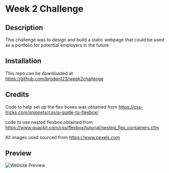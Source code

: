# Week 2 Challenge

## Description

This challenge was to design and build a static webpage that could be used as a portfolio for potential employers in the future

## Installation

This repo can be downloaded at https://github.com/broden123/week2challenge

## Credits

Code to help set up the flex boxes was obtained from https://css-tricks.com/snippets/css/a-guide-to-flexbox/

code to use nested flexbox obtained from https://www.quackit.com/css/flexbox/tutorial/nested_flex_containers.cfm

All images used sourced from https://www.pexels.com

## Preview

![Website Preview](https://github.com/[username]/[reponame]/blob/[branch]/image.jpg?raw=true)
